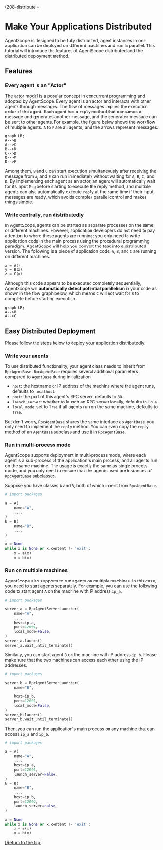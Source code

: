 (208-distribute)=

# Make Your Applications Distributed

AgentScope is designed to be fully distributed, agent instances in one application can be deployed on different machines and run in parallel. This tutorial will introduce the features of AgentScope distributed and the distributed deployment method.

## Features

### Every agent is an "Actor"

[The actor model](https://en.wikipedia.org/wiki/Actor_model) is a popular concept in concurrent programming and adopted by AgentScope. Every agent is an actor and interacts with other agents through messages. The flow of messages implies the execution order of the agent. Each agent has a `reply` method that consumes a message and generates another message, and the generated message can be sent to other agents. For example, the figure below shows the workflow of multiple agents. `A` to `F` are all agents, and the arrows represent messages.

```{mermaid}
graph LR;
A-->B
A-->C
B-->D
C-->D
E-->F
D-->F
```

Among them, `B` and `C` can start execution simultaneously after receiving the message from `A`, and `E` can run immediately without waiting for `A`, `B`, `C,` and `D`.
By implementing each agent as an actor, an agent will automatically wait for its input `Msg` before starting to execute the reply method, and multiple agents can also automatically execute `reply` at the same time if their input messages are ready, which avoids complex parallel control and makes things simple.

### Write centrally, run distributedly

In AgentScope, agents can be started as separate processes on the same or different machines. However, application developers do not need to pay attention to where these agents are running; you only need to write application code in the main process using the procedural programming paradigm. AgentScope will help you convert the task into a distributed version. The following is a piece of application code: `A`, `B`, and `C` are running on different machines.

```
x = A()
y = B(x)
z = C(x)
```

Although this code appears to be executed completely sequentially, AgentScope will **automatically detect potential parallelism** in your code as shown in the flow graph below, which means `C` will not wait for `B` to complete before starting execution.

```{mermaid}
graph LR;
A-->B
A-->C
```

## Easy Distributed Deployment

Please follow the steps below to deploy your application distributedly.

### Write your agents

To use distributed functionality, your agent class needs to inherit from `RpcAgentBase`.
`RpcAgentBase` requires several additional parameters compared to `AgentBase` during initialization.

- `host`: the hostname or IP address of the machine where the agent runs, defaults to `localhost`.
- `port`: the port of this agent's RPC server, defaults to `80`.
- `launch_server`: whether to launch an RPC server locally, defaults to `True`.
- `local_mode`: set to `True` if all agents run on the same machine, defaults to `True`.

But don't worry, `RpcAgentBase` shares the same interface as `AgentBase`, you only need to implement the `reply` method. You can even copy the `reply` method of an `AgentBase` subclass and use it in `RpcAgentBase`.

### Run in multi-process mode

AgentScope supports deployment in multi-process mode, where each agent is a sub-process of the application's main process, and all agents run on the same machine.
The usage is exactly the same as single process mode, and you only need to ensure that the agents used are instances of `RpcAgentBase` subclasses.

Suppose you have classes `A` and `B`, both of which inherit from `RpcAgentBase`.

```python
# import packages

a = A(
    name="A",
    ...,
)
b = B(
    name="B",
    ...,
)

x = None
while x is None or x.content != 'exit':
    x = a(x)
    x = b(x)
```

### Run on multiple machines

AgentScope also supports to run agents on multiple machines. In this case, you need to start agents separately. For example, you can use the following code to start agent `A` on the machine with IP address `ip_a`.

```python
# import packages

server_a = RpcAgentServerLauncher(
    name="A",
    ...,
    host=ip_a,
    port=12001,
    local_mode=False,
)
server_a.launch()
server_a.wait_until_terminate()
```

Similarly, you can start agent `B` on the machine with IP address `ip_b`.
Please make sure that the two machines can access each other using the IP addresses.

```python
# import packages

server_b = RpcAgentServerLauncher(
    name="B",
    ...,
    host=ip_b,
    port=12001,
    local_mode=False,
)
server_b.launch()
server_b.wait_until_terminate()
```

Then, you can run the application's main process on any machine that can access `ip_a` and `ip_b`.

```python
# import packages

a = A(
    name="A",
    ...,
    host=ip_a,
    port=12001,
    launch_server=False,
)
b = B(
    name="B",
    ...,
    host=ip_b,
    port=12002,
    launch_server=False,
)

x = None
while x is None or x.content != 'exit':
    x = a(x)
    x = b(x)
```

[[Return to the top]](#make-your-applications-distributed)
